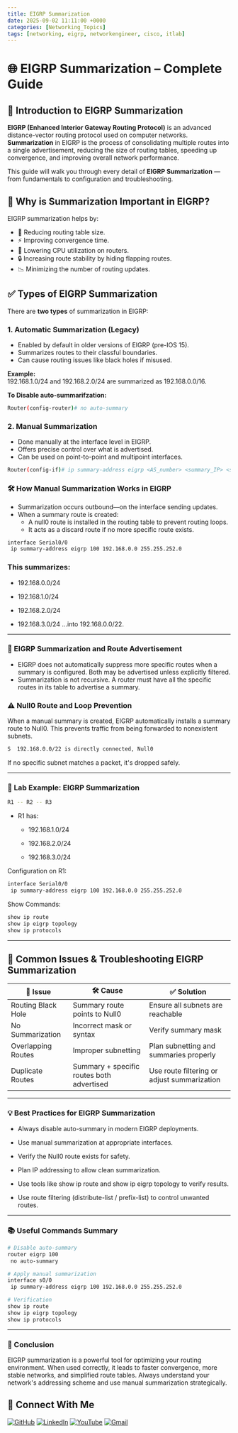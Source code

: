 ```yaml
---
title: EIGRP Summarization
date: 2025-09-02 11:11:00 +0000
categories: [Networking_Topics]
tags: [networking, eigrp, networkengineer, cisco, itlab]
---
```


# 🌐 EIGRP Summarization – Complete Guide

## 📘 Introduction to EIGRP Summarization

**EIGRP (Enhanced Interior Gateway Routing Protocol)** is an advanced distance-vector routing protocol used on computer networks. **Summarization** in EIGRP is the process of consolidating multiple routes into a single advertisement, reducing the size of routing tables, speeding up convergence, and improving overall network performance.

This guide will walk you through every detail of **EIGRP Summarization** — from fundamentals to configuration and troubleshooting.



## 🧠 Why is Summarization Important in EIGRP?

EIGRP summarization helps by:

- 🔽 Reducing routing table size.
- ⚡ Improving convergence time.
- 🚦 Lowering CPU utilization on routers.
- 🔒 Increasing route stability by hiding flapping routes.
- 📉 Minimizing the number of routing updates.



## ✅ Types of EIGRP Summarization

There are **two types** of summarization in EIGRP:

### 1. Automatic Summarization (Legacy)

- Enabled by default in older versions of EIGRP (pre-IOS 15).
- Summarizes routes to their classful boundaries.
- Can cause routing issues like black holes if misused.

**Example:**  
192.168.1.0/24 and 192.168.2.0/24 are summarized as 192.168.0.0/16.

**To Disable auto-summarifzation:**
```bash
Router(config-router)# no auto-summary
```

### 2. Manual Summarization

- Done manually at the interface level in EIGRP.
- Offers precise control over what is advertised.
- Can be used on point-to-point and multipoint interfaces.

```bash
Router(config-if)# ip summary-address eigrp <AS_number> <summary_IP> <subnet_mask>
```

### 🛠️ How Manual Summarization Works in EIGRP

- Summarization occurs outbound—on the interface sending updates.
- When a summary route is created:
    - A null0 route is installed in the routing table to prevent routing loops.
    - It acts as a discard route if no more specific route exists.

```bash
interface Serial0/0
 ip summary-address eigrp 100 192.168.0.0 255.255.252.0
 ```

 ### This summarizes:

- 192.168.0.0/24

- 192.168.1.0/24

- 192.168.2.0/24

- 192.168.3.0/24
...into 192.168.0.0/22.

---

### 🔄 EIGRP Summarization and Route Advertisement

- EIGRP does not automatically suppress more specific routes when a summary is configured. Both may be advertised unless explicitly filtered.
- Summarization is not recursive. A router must have all the specific routes in its table to advertise a summary.

### ⚠️ Null0 Route and Loop Prevention

When a manual summary is created, EIGRP automatically installs a summary route to Null0. This prevents traffic from being forwarded to nonexistent subnets.

```bash
S  192.168.0.0/22 is directly connected, Null0
```

If no specific subnet matches a packet, it's dropped safely.

---

### 🧪 Lab Example: EIGRP Summarization

```bash
R1 -- R2 -- R3
```

- R1 has:

    - 192.168.1.0/24

    - 192.168.2.0/24

    - 192.168.3.0/24

Configuration on R1:

```bash
interface Serial0/0
 ip summary-address eigrp 100 192.168.0.0 255.255.252.0
```

Show Commands:

```bash
show ip route
show ip eigrp topology
show ip protocols
```

---

## 🛑 Common Issues & Troubleshooting EIGRP Summarization

| 🧩 **Issue**           | 🛠️ **Cause**                            | ✅ **Solution**                                  |
|------------------------|-----------------------------------------|--------------------------------------------------|
| Routing Black Hole     | Summary route points to Null0           | Ensure all subnets are reachable                 |
| No Summarization       | Incorrect mask or syntax                | Verify summary mask                              |
| Overlapping Routes     | Improper subnetting                     | Plan subnetting and summaries properly           |
| Duplicate Routes       | Summary + specific routes both advertised | Use route filtering or adjust summarization      |


---


### 💡 Best Practices for EIGRP Summarization

- Always disable auto-summary in modern EIGRP deployments.

- Use manual summarization at appropriate interfaces.

- Verify the Null0 route exists for safety.

- Plan IP addressing to allow clean summarization.

- Use tools like show ip route and show ip eigrp topology to verify results.

- Use route filtering (distribute-list / prefix-list) to control unwanted routes.


---

### 📚 Useful Commands Summary

```bash
# Disable auto-summary
router eigrp 100
 no auto-summary

# Apply manual summarization
interface s0/0
 ip summary-address eigrp 100 192.168.0.0 255.255.252.0

# Verification
show ip route
show ip eigrp topology
show ip protocols
```

---

### 🏁 Conclusion

EIGRP summarization is a powerful tool for optimizing your routing environment. When used correctly, it leads to faster convergence, more stable networks, and simplified route tables. Always understand your network's addressing scheme and use manual summarization strategically.


## 🙌 Connect With Me

[![GitHub](https://img.shields.io/badge/GitHub-Profile-black?style=for-the-badge&logo=github)](https://github.com/Ntwork-Beginner)
[![LinkedIn](https://img.shields.io/badge/LinkedIn-Connect-blue?style=for-the-badge&logo=linkedin)](https://www.linkedin.com/in/ntworkbeginner/)
[![YouTube](https://img.shields.io/badge/YouTube-Subscribe-red?style=for-the-badge&logo=youtube)](https://www.youtube.com/@Ntwork_Beginner)
[![Gmail](https://img.shields.io/badge/Gmail-Mail-red?style=for-the-badge&logo=gmail)](mailto:your.bittudhillon011@gmail.com)
